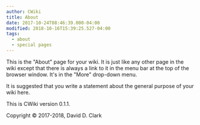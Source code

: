 ```yaml
---
author: CWiki
title: About
date: 2017-10-24T08:46:39.000-04:00
modified: 2018-10-16T15:39:25.527-04:00
tags:
  - about
  - special pages
---
```



This is the "About" page for your wiki. It is just like any other page in the wiki except that there is always a link to it in the menu bar at the top of the browser window. It's in the "More" drop-down menu.

It is suggested that you write a statement about the general purpose of your wiki here.

This is CWiki version 0.1.1.

Copyright © 2017-2018, David D. Clark